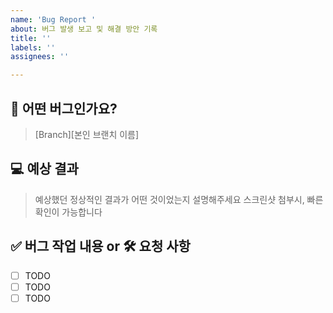 ```yaml
---
name: 'Bug Report '
about: 버그 발생 보고 및 해결 방안 기록
title: ''
labels: ''
assignees: ''

---
```


##  🐝 어떤 버그인가요? 
> [Branch][본인 브랜치 이름]


## 💻 예상 결과
> 예상했던 정상적인 결과가 어떤 것이었는지 설명해주세요
> 스크린샷 첨부시, 빠른 확인이 가능합니다


## ✅ 버그 작업 내용 or  🛠 요청 사항
- [ ] TODO
- [ ] TODO
- [ ] TODO
